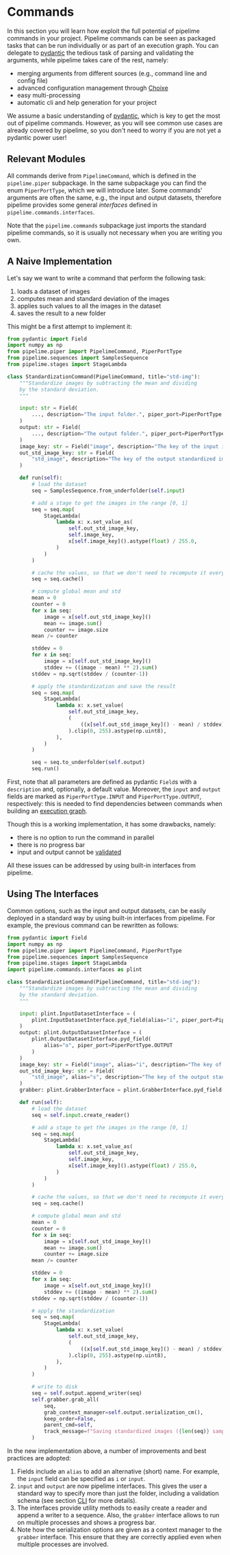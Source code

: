 # Commands

In this section you will learn how exploit the full potential of pipelime commands in your project.
Pipelime commands can be seen as packaged tasks that can be run individually or as part of an execution graph.
You can delegate to [pydantic](https://pydantic-docs.helpmanual.io/) the tedious task of parsing
and validating the arguments, while pipelime takes care of the rest, namely:
- merging arguments from different sources (e.g., command line and config file)
- advanced configuration management through [Choixe](../choixe/intro.md)
- easy multi-processing
- automatic cli and help generation for your project

We assume a basic understanding of [pydantic](https://pydantic-docs.helpmanual.io/),
which is key to get the most out of pipelime commands. However, as you will see common use cases are
already covered by pipelime, so you don't need to worry if you are not yet a pydantic power user!

## Relevant Modules

All commands derive from `PipelimeCommand`, which is defined in the `pipelime.piper` subpackage. In the same subpackage you can find the enum `PiperPortType`, which we will introduce later.
Some commands' arguments are often the same, e.g., the input and output datasets, therefore pipelime provides some general *interfaces* defined in `pipelime.commands.interfaces`.

Note that the `pipelime.commands` subpackage just imports the standard pipelime commands, so it is usually not necessary when you are writing you own.

## A Naive Implementation

Let's say we want to write a command that perform the following task:
1. loads a dataset of images
2. computes mean and standard deviation of the images
3. applies such values to all the images in the dataset
4. saves the result to a new folder

This might be a first attempt to implement it:

```python
from pydantic import Field
import numpy as np
from pipelime.piper import PipelimeCommand, PiperPortType
from pipelime.sequences import SamplesSequence
from pipelime.stages import StageLambda

class StandardizationCommand(PipelimeCommand, title="std-img"):
    """Standardize images by subtracting the mean and dividing
    by the standard deviation.
    """

    input: str = Field(
        ..., description="The input folder.", piper_port=PiperPortType.INPUT
    )
    output: str = Field(
        ..., description="The output folder.", piper_port=PiperPortType.OUTPUT
    )
    image_key: str = Field("image", description="The key of the input image.")
    out_std_image_key: str = Field(
        "std_image", description="The key of the output standardized image."
    )

    def run(self):
        # load the dataset
        seq = SamplesSequence.from_underfolder(self.input)

        # add a stage to get the images in the range [0, 1]
        seq = seq.map(
            StageLambda(
                lambda x: x.set_value_as(
                    self.out_std_image_key,
                    self.image_key,
                    x[self.image_key]().astype(float) / 255.0,
                )
            )
        )

        # cache the values, so that we don't need to recompute it every time
        seq = seq.cache()

        # compute global mean and std
        mean = 0
        counter = 0
        for x in seq:
            image = x[self.out_std_image_key]()
            mean += image.sum()
            counter += image.size
        mean /= counter

        stddev = 0
        for x in seq:
            image = x[self.out_std_image_key]()
            stddev += ((image - mean) ** 2).sum()
        stddev = np.sqrt(stddev / (counter-1))

        # apply the standardization and save the result
        seq = seq.map(
            StageLambda(
                lambda x: x.set_value(
                    self.out_std_image_key,
                    (
                        ((x[self.out_std_image_key]() - mean) / stddev) * 128.0 + 128.0
                    ).clip(0, 255).astype(np.uint8),
                ),
            )
        )

        seq = seq.to_underfolder(self.output)
        seq.run()
```

First, note that all parameters are defined as pydantic `Field`s with a `description` and, optionally, a default value. Moreover, the `input` and `output` fields are marked as `PiperPortType.INPUT` and `PiperPortType.OUTPUT`, respectively: this is needed to find dependencies between commands when building an [execution graph](../cli/piper.md).

Though this is a working implementation, it has some drawbacks, namely:
- there is no option to run the command in parallel
- there is no progress bar
- input and output cannot be [validated](../advanced/validation.md)

All these issues can be addressed by using built-in interfaces from pipelime.

## Using The Interfaces

Common options, such as the input and output datasets, can be easily deployed in a standard way by using built-in interfaces from pipelime.
For example, the previous command can be rewritten as follows:

```python
from pydantic import Field
import numpy as np
from pipelime.piper import PipelimeCommand, PiperPortType
from pipelime.sequences import SamplesSequence
from pipelime.stages import StageLambda
import pipelime.commands.interfaces as plint

class StandardizationCommand(PipelimeCommand, title="std-img"):
    """Standardize images by subtracting the mean and dividing
    by the standard deviation.
    """

    input: plint.InputDatasetInterface = (
        plint.InputDatasetInterface.pyd_field(alias="i", piper_port=PiperPortType.INPUT)
    )
    output: plint.OutputDatasetInterface = (
        plint.OutputDatasetInterface.pyd_field(
            alias="o", piper_port=PiperPortType.OUTPUT
        )
    )
    image_key: str = Field("image", alias="i", description="The key of the input image.")
    out_std_image_key: str = Field(
        "std_image", alias="s", description="The key of the output standardized image."
    )
    grabber: plint.GrabberInterface = plint.GrabberInterface.pyd_field(alias="g")

    def run(self):
        # load the dataset
        seq = self.input.create_reader()

        # add a stage to get the images in the range [0, 1]
        seq = seq.map(
            StageLambda(
                lambda x: x.set_value_as(
                    self.out_std_image_key,
                    self.image_key,
                    x[self.image_key]().astype(float) / 255.0,
                )
            )
        )

        # cache the values, so that we don't need to recompute it every time
        seq = seq.cache()

        # compute global mean and std
        mean = 0
        counter = 0
        for x in seq:
            image = x[self.out_std_image_key]()
            mean += image.sum()
            counter += image.size
        mean /= counter

        stddev = 0
        for x in seq:
            image = x[self.out_std_image_key]()
            stddev += ((image - mean) ** 2).sum()
        stddev = np.sqrt(stddev / (counter-1))

        # apply the standardization
        seq = seq.map(
            StageLambda(
                lambda x: x.set_value(
                    self.out_std_image_key,
                    (
                        ((x[self.out_std_image_key]() - mean) / stddev) * 128.0 + 128.0
                    ).clip(0, 255).astype(np.uint8),
                ),
            )
        )

        # write to disk
        seq = self.output.append_writer(seq)
        self.grabber.grab_all(
            seq,
            grab_context_manager=self.output.serialization_cm(),
            keep_order=False,
            parent_cmd=self,
            track_message=f"Saving standardized images ({len(seq)} samples)",
        )
```

In the new implementation above, a number of improvements and best practices are adopted:
1. Fields include an `alias` to add an alternative (short) name. For example, the `input` field can be specified as `i` or `input`.
2. `input` and `output` are now pipelime interfaces. This gives the user a standard way to specify more than just the folder, including a validation schema (see section [CLI](../cli/overview.md) for more details).
3. The interfaces provide utility methods to easily create a reader and append a writer to a sequence. Also, the `grabber` interface allows to run on multiple processes and shows a progress bar.
4. Note how the serialization options are given as a context manager to the `grabber` interface. This ensure that they are correctly applied even when multiple processes are involved.

